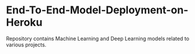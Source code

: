 # End-To-End-Model-Deployment-on-Heroku
Repository contains Machine Learning and Deep Learning models related to various projects. 

